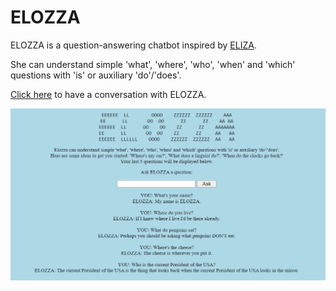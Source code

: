 # ELOZZA

ELOZZA is a question-answering chatbot inspired by [ELIZA](https://en.wikipedia.org/wiki/ELIZA).

She can understand simple 'what', 'where', 'who', 'when' and 'which' questions with 'is' or auxiliary 'do'/'does'.

[Click here](https://ljdyer.pythonanywhere.com/) to have a conversation with ELOZZA.

<img src="readme-img/screenshot.PNG" />
